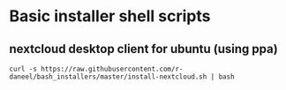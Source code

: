 # Basic installer shell scripts

## nextcloud desktop client for ubuntu (using ppa)

```
curl -s https://raw.githubusercontent.com/r-daneel/bash_installers/master/install-nextcloud.sh | bash
```
